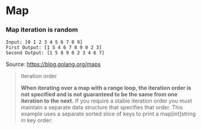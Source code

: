 # Map

### Map iteration is random
```
Input: [0 1 2 3 4 5 6 7 8 9]
First Output: [1 5 4 6 7 8 9 0 2 3]
Second Output: [1 5 8 9 0 2 3 4 6 7]
```
Source: https://blog.golang.org/maps
> Iteration order
>
> **When iterating over a map with a range loop, the iteration order is not specified and is not guaranteed to be the same from one iteration to the next.** If you require a stable iteration order you must maintain a separate data structure that specifies that order. This example uses a separate sorted slice of keys to print a map[int]string in key order:

